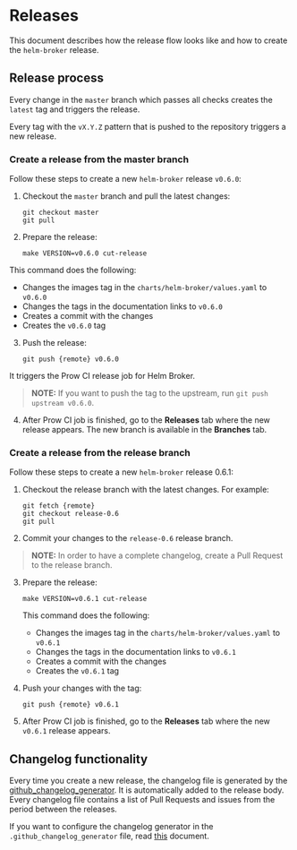 # Releases

This document describes how the release flow looks like and how to create the `helm-broker` release.

## Release process

Every change in the `master` branch which passes all checks creates the `latest` tag and triggers the release.

Every tag with the `vX.Y.Z` pattern that is pushed to the repository triggers a new release.

### Create a release from the master branch

Follow these steps to create a new `helm-broker` release `v0.6.0`:

1. Checkout the `master` branch and pull the latest changes:

    ```
    git checkout master
    git pull
    ```
2. Prepare the release:

    ```
    make VERSION=v0.6.0 cut-release
    ```
This command does the following:
  - Changes the images tag in the `charts/helm-broker/values.yaml` to `v0.6.0`
  - Changes the tags in the documentation links to `v0.6.0`
  - Creates a commit with the changes
  - Creates the `v0.6.0` tag

3. Push the release:

    ```
    git push {remote} v0.6.0
    ```

It triggers the Prow CI release job for Helm Broker.

> **NOTE:** If you want to push the tag to the upstream, run `git push upstream v0.6.0`.

4. After Prow CI job is finished, go to the **Releases** tab where the new release appears. The new branch is available in the **Branches** tab.


### Create a release from the release branch

Follow these steps to create a new `helm-broker` release 0.6.1:

1. Checkout the release branch with the latest changes. For example:

    ```
    git fetch {remote}
    git checkout release-0.6
    git pull
    ```

2. Commit your changes to the `release-0.6` release branch.
>**NOTE:** In order to have a complete changelog, create a Pull Request to the release branch.

3. Prepare the release:

    ```
    make VERSION=v0.6.1 cut-release
    ```
    This command does the following:
      - Changes the images tag in the `charts/helm-broker/values.yaml` to `v0.6.1`
      - Changes the tags in the documentation links to `v0.6.1`
      - Creates a commit with the changes
      - Creates the `v0.6.1` tag

4. Push your changes with the tag:

    ```
    git push {remote} v0.6.1
    ```

5. After Prow CI job is finished, go to the **Releases** tab where the new `v0.6.1` release appears.


## Changelog functionality

Every time you create a new release, the changelog file is generated by the [github_changelog_generator](https://github.com/skywinder/Github-Changelog-Generator). It is automatically added to the release body.
Every changelog file contains a list of Pull Requests and issues from the period between the releases.

If you want to configure the changelog generator in the `.github_changelog_generator` file, read [this](https://github.com/github-changelog-generator/github-changelog-generator#params-file) document.
